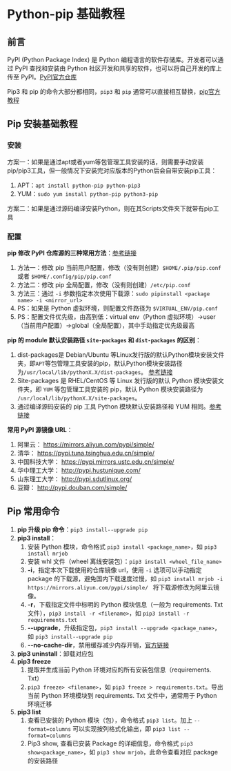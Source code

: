 # Python-pip 基础教程


## 前言

PyPI (Python Package Index) 是 Python 编程语言的软件存储库。开发者可以通过 PyPI 查找和安装由 Python 社区开发和共享的软件，也可以将自己开发的库上传至 PyPI。[PyPI官方仓库](https://pypi.org/)

Pip3 和 pip 的命令大部分都相同，`pip3` 和 `pip` 通常可以直接相互替换，[pip官方教程](https://pip.pypa.io/en/stable/user_guide/#user-guide)

## Pip 安装基础教程

### 安装

方案一：如果是通过apt或者yum等包管理工具安装的话，则需要手动安装pip/pip3工具，但一般情况下安装完对应版本的Python后会自带安装pip工具：
1. APT：`apt install python-pip python-pip3`
2. YUM：`sudo yum install python-pip python3-pip`

方案二：如果是通过源码编译安装Python，则在其Scripts文件夹下就带有pip工具

### 配置

**pip 修改 PyPI 仓库源的三种常用方法**：[参考链接](https://developer.aliyun.com/mirror/pypi?spm=a2c6h.13651102.0.0.3e221b110KOHKi)
1. 方法一：修改 pip 当前用户配置，修改（没有则创建）`$HOME/.pip/pip.conf` 或者 `$HOME/.config/pip/pip.conf`
2. 方法二：修改 pip 全局配置，修改（没有则创建）`/etc/pip.conf`
3. 方法三：通过 `-i` 参数指定本次使用下载源：`sudo pipinstall <package name> -i <mirror_url>`
4. PS：如果是 Python 虚拟环境，则配置文件路径为 `$VIRTUAL_ENV/pip.conf`
5. PS：配置文件优先级，由高到低：virtual env（Python 虚拟环境）->user（当前用户配置）->global（全局配置），其中手动指定优先级最高


**pip 的 module 默认安装路径 `site-packages` 和 `dist-packages` 的区别**：
1. dist-packages是 Debian/Ubuntu 等Linux发行版的默认Python模块安装文件夹，即`APT`等包管理工具安装的pip，默认Python模块安装路径为`/usr/local/lib/pythonX.X/dist-packages`。 [参考链接](https://blog.csdn.net/huiseguiji1/article/details/45111891)
2. Site-packages 是 RHEL/CentOS 等 Linux 发行版的默认 Python 模块安装文件夹，即 `YUM` 等包管理工具安装的 pip，默认 Python 模块安装路径为 `/usr/local/lib/pythonX.X/site-packages`。
3. 通过编译源码安装的 pip 工具 Python 模块默认安装路径和 YUM 相同。[参考链接](https://blog.csdn.net/huiseguiji1/article/details/45111891)


**常用 PyPI 源镜像 URL**：
1. 阿里云： https://mirrors.aliyun.com/pypi/simple/
2. 清华： https://pypi.tuna.tsinghua.edu.cn/simple/
3. 中国科技大学： https://pypi.mirrors.ustc.edu.cn/simple/
4. 华中理工大学： http://pypi.hustunique.com/
5. 山东理工大学： http://pypi.sdutlinux.org/
6. 豆瓣： http://pypi.douban.com/simple/

## Pip 常用命令

1. **pip 升级 pip 命令**：`pip3 install--upgrade pip`
2. **pip3 install**：
	1. 安装 Python 模块，命令格式 `pip3 install <package_name>`，如 `pip3 install mrjob`
	2. 安装 whl 文件（wheel 离线安装包）：`pip3 install <wheel_file_name>`
	3. **-i**，指定本次下载使用的仓库镜像 url，使用 `-i` 选项可以手动指定 package 的下载源，避免国内下载速度过慢，如 `pip3 install mrjob -i https://mirrors.aliyun.com/pypi/simple/ ` 将下载源修改为阿里云镜像。
	4. **-r**，下载指定文件中标明的 Python 模块信息（一般为 requirements. Txt 文件），`pip3 install -r <filename>`，如 `pip3 install -r requirements.txt`
	5. **--upgrade**，升级指定包，`pip3 install --upgrade <package_name>`，如 `pip3 install--upgrade pip`
	6. **--no-cache-dir**，禁用缓存减少内存开销，[官方链接](https://pip.pypa.io/en/stable/topics/caching/)
3. **pip3 uninstall**：卸载对应包
4. **pip3 freeze**
	1. 提取并生成当前 Python 环境对应的所有安装包信息（requirements. Txt）
	2. `pip3 freeze> <filename>`，如 `pip3 freeze > requirements.txt`。导出当前 Python 环境模块到 requirements. Txt 文件中，通常用于 Python 环境迁移
5. **pip3 list**
	1. 查看已安装的 Python 模块（包），命令格式 `pip3 list`。加上 `--format=columns` 可以实现按列格式化输出，即 `pip3 list --format=columns`
	2. Pip3 show, 查看已安装 Package 的详细信息，命令格式 `pip3 show<package_name>`，如 `pip3 show mrjob`，此命令查看对应 package 的安装路径

